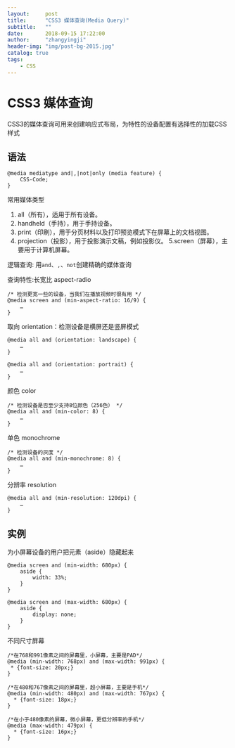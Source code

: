 ```yaml
---
layout:     post
title:      "CSS3 媒体查询(Media Query)"
subtitle:   ""
date:       2018-09-15 17:22:00
author:     "zhangyingji"
header-img: "img/post-bg-2015.jpg"
catalog: true
tags:
    - CSS
---
```


# CSS3 媒体查询

CSS3的媒体查询可用来创建响应式布局，为特性的设备配置有选择性的加载CSS样式

## 语法

```
@media mediatype and|,|not|only (media feature) {
    CSS-Code;
}
```

常用媒体类型

1. all（所有），适用于所有设备。
2. handheld（手持），用于手持设备。
3. print（印刷），用于分页材料以及打印预览模式下在屏幕上的文档视图。
4. projection（投影），用于投影演示文稿，例如投影仪。
5.screen（屏幕），主要用于计算机屏幕。

逻辑查询: 用`and`、`,`、`not`创建精确的媒体查询

查询特性:长宽比 aspect-radio

```
/* 检测更宽一些的设备，当我们在播放视频时很有用 */
@media screen and (min-aspect-ratio: 16/9) {
    …
}
```

取向 orientation：检测设备是横屏还是竖屏模式

```
@media all and (orientation: landscape) {
    …
}

@media all and (orientation: portrait) {
    …
}
```

颜色 color

```
/* 检测设备是否至少支持8位颜色（256色） */
@media all and (min-color: 8) {
    …
}
```

单色 monochrome

```
/* 检测设备的灰度 */
@media all and (min-monochrome: 8) {
    …
}
```

分辨率 resolution

```
@media all and (min-resolution: 120dpi) {
    …
}
```

## 实例

为小屏幕设备的用户把元素（aside）隐藏起来

```
@media screen and (min-width: 680px) {
    aside {
        width: 33%;
    }
}

@media screen and (max-width: 680px) {
    aside {
        display: none;
    }
}
```

不同尺寸屏幕

```
/*在768和991像素之间的屏幕里，小屏幕，主要是PAD*/
@media (min-width: 768px) and (max-width: 991px) {
 * {font-size: 20px;}
}

/*在480和767像素之间的屏幕里，超小屏幕，主要是手机*/
@media (min-width: 480px) and (max-width: 767px) {
  * {font-size: 18px;}
}

/*在小于480像素的屏幕，微小屏幕，更低分辨率的手机*/
@media (max-width: 479px) {
  * {font-size: 16px;}
}
```